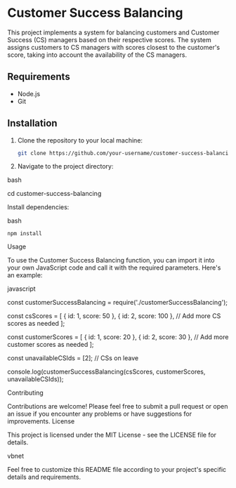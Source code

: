 # Customer Success Balancing

This project implements a system for balancing customers and Customer Success (CS) managers based on their respective scores. The system assigns customers to CS managers with scores closest to the customer's score, taking into account the availability of the CS managers.

## Requirements

- Node.js
- Git

## Installation

1. Clone the repository to your local machine:

   ```bash
   git clone https://github.com/your-username/customer-success-balancing.git
2. Navigate to the project directory:

bash

cd customer-success-balancing

Install dependencies:

bash

    npm install

Usage

To use the Customer Success Balancing function, you can import it into your own JavaScript code and call it with the required parameters. Here's an example:

javascript

const customerSuccessBalancing = require('./customerSuccessBalancing');

const csScores = [
  { id: 1, score: 50 },
  { id: 2, score: 100 },
  // Add more CS scores as needed
];

const customerScores = [
  { id: 1, score: 20 },
  { id: 2, score: 30 },
  // Add more customer scores as needed
];

const unavailableCSIds = [2]; // CSs on leave

console.log(customerSuccessBalancing(csScores, customerScores, unavailableCSIds));

Contributing

Contributions are welcome! Please feel free to submit a pull request or open an issue if you encounter any problems or have suggestions for improvements.
License

This project is licensed under the MIT License - see the LICENSE file for details.

vbnet


Feel free to customize this README file according to your project's specific details and requirements.
